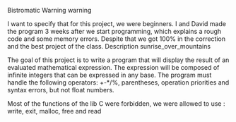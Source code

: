 Bistromatic
Warning warning

I want to specify that for this project, we were beginners.
I and David made the program 3 weeks after we start programming,
which explains a rough code and some memory errors.
Despite that we got 100% in the correction and the best project of the class.
Description sunrise_over_mountains

The goal of this project is to write a program that will display the result of an evaluated mathematical expression.
The expression will be composed of infinite integers that can be expressed in any base.
The program must handle the following operators: +-*/%, parentheses, operation priorities and syntax errors,
but not float numbers.

Most of the functions of the lib C were forbidden,
we were allowed to use : write, exit, malloc, free and read
